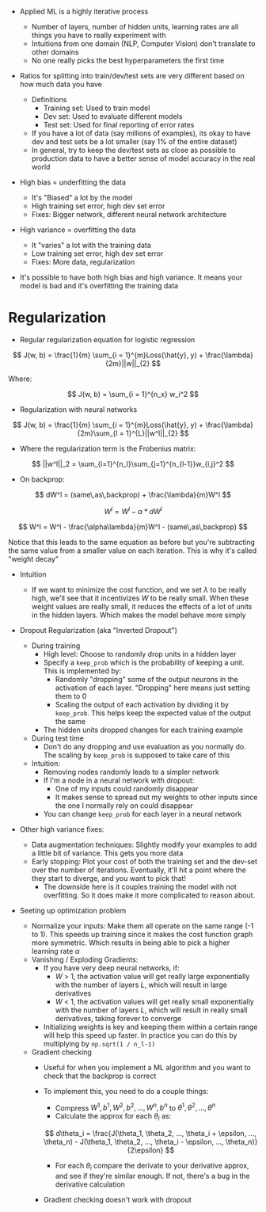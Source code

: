 * Applied ML is a highly iterative process
  * Number of layers, number of hidden units, learning rates are all things you have to really experiment with
  * Intuitions from one domain (NLP, Computer Vision) don't translate to other domains
  * No one really picks the best hyperparameters the first time
* Ratios for splitting into train/dev/test sets are very different based on how much data you have
  * Definitions
    * Training set: Used to train model
    * Dev set: Used to evaluate different models
    * Test set: Used for final reporting of error rates
  * If you have a lot of data (say millions of examples), its okay to have dev and test sets be a lot smaller (say 1% of the entire dataset)
  * In general, try to keep the dev/test sets as close as possible to production data to have a better sense of model accuracy in the real world

* High bias = underfitting the data
  * It's "Biased" a lot by the model
  * High training set error, high dev set error
  * Fixes: Bigger network, different neural network architecture
* High variance = overfitting the data
  * It "varies" a lot with the training data
  * Low training set error, high dev set error
  * Fixes: More data, regularization
* It's possible to have both high bias and high variance. It means your model is bad and it's overfitting the training data

# Regularization
* Regular regularization equation for logistic regression

$$
J(w, b) = \frac{1}{m} \sum_{i = 1}^{m}Loss(\hat{y}, y) + \frac{\lambda}{2m}||w||_{2}
$$

Where:

$$
J(w, b) = \sum_{i = 1}^{n_x} w_i^2
$$

* Regularization with neural networks

$$
J(w, b) = \frac{1}{m} \sum_{i = 1}^{m}Loss(\hat{y}, y) + \frac{\lambda}{2m}\sum_{l = 1}^{L}||w^l||_{2}
$$

* Where the regularization term is the Frobenius matrix:

$$
||w^l||_2 = \sum_{i=1}^{n_l}\sum_{j=1}^{n_{l-1}}w_{i,j}^2
$$

* On backprop:

$$
dW^l = (same\,as\,backprop) + \frac{\lambda}{m}W^l
$$

$$
W^l = W^l - \alpha * dW^l
$$

$$
W^l = W^l - \frac{\alpha\lambda}{m}W^l - (same\,as\,backprop)
$$

Notice that this leads to the same equation as before but you're subtracting the same value from a smaller value on each iteration. This is why it's called "weight decay"

* Intuition
  * If we want to minimize the cost function, and we set $\lambda$ to be really high, we'll see that it incentivizes $W$ to be really small. When these weight values are really small, it reduces the effects of a lot of units in the hidden layers. Which makes the model behave more simply

* Dropout Regularization (aka "Inverted Dropout")
  * During training
    * High level: Choose to randomly drop units in a hidden layer
    * Specify a `keep_prob` which is the probability of keeping a unit. This is implemented by:
      * Randomly "dropping" some of the output neurons in the activation of each layer. "Dropping" here means just setting them to 0
      * Scaling the output of each activation by dividing it by `keep_prob`. This helps keep the expected value of the output the same
    * The hidden units dropped changes for each training example
  * During test time
    * Don't do any dropping and use evaluation as you normally do. The scaling by `keep_prob` is supposed to take care of this
  * Intuition:
    * Removing nodes randomly leads to a simpler network
    * If I'm a node in a neural network with dropout:
      * One of my inputs could randomly disappear
      * It makes sense to spread out my weights to other inputs since the one I normally rely on could disappear
    * You can change `keep_prob` for each layer in a neural network
* Other high variance fixes:
  * Data augmentation techniques: Slightly modify your examples to add a little bit of variance. This gets you more data
  * Early stopping: Plot your cost of both the training set and the dev-set over the number of iterations. Eventually, it'll hit a point where the they start to diverge, and you want to pick that!
    * The downside here is it couples training the model with not overfitting. So it does make it more complicated to reason about.
* Seeting up optimization problem
  * Normalize your inputs: Make them all operate on the same range (-1 to 1). This speeds up training since it makes the cost function graph more symmetric. Which results in being able to pick a higher learning rate $\alpha$
  * Vanishing / Exploding Gradients:
    * If you have very deep neural networks, if:
      * $W$ > 1, the activation value will get really large exponentially with the number of layers $L$, which will result in large derivatives
      * $W$ < 1, the activation values will get really small exponentially with the number of layers $L$, which will result in really small derivatives, taking forever to converge
    * Initializing weights is key and keeping them within a certain range will help this speed up faster. In practice you can do this by multiplying by `np.sqrt(1 / n_l-1)`
  * Gradient checking
    * Useful for when you implement a ML algorithm and you want to check that the backprop is correct
    * To implement this, you need to do a couple things:
      * Compress $W^1, b^1, W^2, b^2,...,W^n, b^n$ to $\theta^1, \theta^2, ..., \theta^n$
      * Calculate the approx for each $\theta_i$ as:

      $$
      d\theta_i = \frac{J(\theta_1, \theta_2, ..., \theta_i + \epsilon, ..., \theta_n) - J(\theta_1, \theta_2, ..., \theta_i - \epsilon, ..., \theta_n)}{2\epsilon}
      $$

      * For each $\theta_i$ compare the derivate to your derivative approx, and see if they're similar enough. If not, there's a bug in the derivative calculation
    * Gradient checking doesn't work with dropout
    

